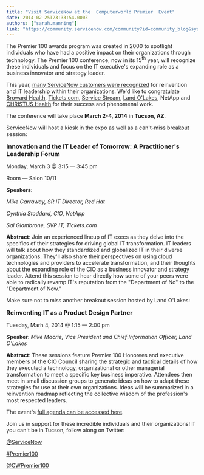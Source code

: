 ```yaml
---
title: "Visit ServiceNow at the  Computerworld Premier  Event"
date: 2014-02-25T23:33:54.000Z
authors: ["sarah.manning"]
link: "https://community.servicenow.com/community?id=community_blog&sys_id=7cccee25dbd0dbc01dcaf3231f9619d8"
---
```

<p>The Premier 100 awards program was created in 2000 to spotlight individuals who have had a positive impact on their organizations through technology. The Premier 100 conference, now in its 15<sup>th</sup> year, will recognize these individuals and focus on the IT executive's expanding role as a business innovator and strategy leader.</p><p></p><p>This year, <a title="w.marketwired.com/press-release/computerworlds-2014-premier-100-awards-acknowledges-reinvention-it-leadership-1858964.htm" href="http://www.marketwired.com/press-release/computerworlds-2014-premier-100-awards-acknowledges-reinvention-it-leadership-1858964.htm">many ServiceNow customers were recognized</a> for reinvention and IT leadership within their organizations. We'd like to congratulate <a title="w.servicenow.com/customers/broward-health.html" href="http://www.servicenow.com/customers/broward-health.html">Broward Health</a>, <a title="w.servicenow.com/customers/tickets.html" href="http://www.servicenow.com/customers/tickets.html">Tickets.com</a>, <a title="w.servicenow.com/customers/service-stream.html" href="http://www.servicenow.com/customers/service-stream.html">Service Stream</a>, <a title="w.servicenow.com/customers/land-o-lakes-.html" href="http://www.servicenow.com/customers/land-o-lakes-.html">Land O'Lakes</a>, NetApp and <a title="w.servicenow.com/customers/christus-health.html" href="http://www.servicenow.com/customers/christus-health.html">CHRISTUS Health</a> for their success and phenomenal work.</p><p></p><p>The conference will take place <strong>March 2-4, 2014</strong> in <strong>Tucson, AZ</strong>.</p><p></p><p>ServiceNow will host a kiosk in the expo as well as a can't-miss breakout session:</p><p></p><p><span style="font-size: 12pt;"><strong>Innovation and the IT Leader of Tomorrow: A Practitioner's Leadership Forum</strong></span></p><p>Monday, March 3 @ 3:15 — 3:45 pm</p><p>Room — Salon 10/11</p><p><strong>Speakers:</strong></p><p><em>Mike Carraway, SR IT Director, Red Hat</em></p><p><em>Cynthia Stoddard, CIO, NetApp</em></p><p><em>Sal Giambrone, SVP IT, Tickets.com</em></p><p><strong>Abstract</strong>: Join an experienced lineup of IT execs as they delve into the specifics of their strategies for driving global IT transformation. IT leaders will talk about how they standardized and globalized IT in their diverse organizations. They'll also share their perspectives on using cloud technologies and providers to accelerate transformation, and their thoughts about the expanding role of the CIO as a business innovator and strategy leader. Attend this session to hear directly how some of your peers were able to radically revamp IT's reputation from the "Department of No" to the "Department of Now."</p><p></p><p>Make sure not to miss another breakout session hosted by Land O'Lakes:</p><p></p><p><span style="font-size: 12pt;"><strong>Reinventing IT as a Product Design Partner</strong></span></p><p>Tuesday, Marh 4, 2014 @ 1:15 — 2:00 pm</p><p><strong>Speaker</strong>: <em>Mike Macrie, Vice President and Chief Information Officer, Land O'Lakes</em></p><p><strong>Abstract</strong>: These sessions feature Premier 100 Honorees and executive members of the CIO Council sharing the strategic and tactical details of how they executed a technology, organizational or other managerial transformation to meet a specific key business imperative. Attendees then meet in small discussion groups to generate ideas on how to adapt these strategies for use at their own organizations. Ideas will be summarized in a reinvention roadmap reflecting the collective wisdom of the profession's most respected leaders.</p><p></p><p>The event's <a title="w.premier100.com/ehome/71058/agenda/?&#.Uvuf10JdXns" href="http://www.premier100.com/ehome/71058/agenda/?&amp;#.Uvuf10JdXns">full agenda can be accessed here</a>.</p><p></p><p>Join us in support for these incredible individuals and their organizations! If you can't be in Tucson, follow along on Twitter:</p><p></p><p><a title="witter.com/servicenow" href="https://twitter.com/servicenow">@ServiceNow</a></p><p><a title="witter.com/search?q=%23Premier100&src=hash" href="https://twitter.com/search?q=%23Premier100&amp;src=hash">#Premier100</a></p><p><a title="witter.com/CWPremier100" href="https://twitter.com/CWPremier100">@CWPremier100</a></p>